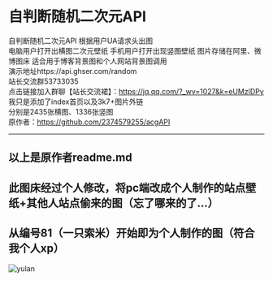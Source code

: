 # 自判断随机二次元API  
自判断随机二次元API 根据用户UA请求头出图  
电脑用户打开出横图二次元壁纸 手机用户打开出现竖图壁纸 图片存储在阿里、微博图床 适合用于博客背景图和个人网站背景图调用  
演示地址https://api.ghser.com/random  
站长交流群53733035  
点击链接加入群聊【站长交流裙】：https://jq.qq.com/?_wv=1027&k=eUMzlDPy  
我只是添加了index首页以及3k7+图片外链  
分别是2435张横图、1336张竖图  
原作者：https://github.com/2374579255/acgAPI
        
----------

以上是原作者readme.md
---
此图床经过个人修改，将pc端改成个人制作的站点壁纸+其他人站点偷来的图（忘了哪来的了…）
---
从编号81（一只索米）开始即为个人制作的图（符合我个人xp）
---


![yulan](https://user-images.githubusercontent.com/79273007/124930610-0fa00a80-e034-11eb-94b3-32ac6813ad46.png)

